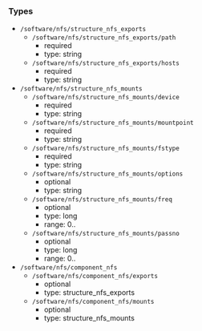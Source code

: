 ### Types

- `/software/nfs/structure_nfs_exports`
    - `/software/nfs/structure_nfs_exports/path`
        - required
        - type: string
    - `/software/nfs/structure_nfs_exports/hosts`
        - required
        - type: string
- `/software/nfs/structure_nfs_mounts`
    - `/software/nfs/structure_nfs_mounts/device`
        - required
        - type: string
    - `/software/nfs/structure_nfs_mounts/mountpoint`
        - required
        - type: string
    - `/software/nfs/structure_nfs_mounts/fstype`
        - required
        - type: string
    - `/software/nfs/structure_nfs_mounts/options`
        - optional
        - type: string
    - `/software/nfs/structure_nfs_mounts/freq`
        - optional
        - type: long
        - range: 0..
    - `/software/nfs/structure_nfs_mounts/passno`
        - optional
        - type: long
        - range: 0..
- `/software/nfs/component_nfs`
    - `/software/nfs/component_nfs/exports`
        - optional
        - type: structure_nfs_exports
    - `/software/nfs/component_nfs/mounts`
        - optional
        - type: structure_nfs_mounts

